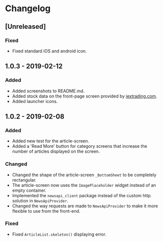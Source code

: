 # Changelog

## [Unreleased]

### Fixed
- Fixed standard iOS and android icon.

## 1.0.3 - 2019-02-12

### Added
- Added screenshots to README.md.
- Added stock data on the front-page screen provided by [iextrading.com](https://iextrading.com/developer).
- Added launcher icons.

## 1.0.2 - 2019-02-08

### Added
- Added new test for the article-screen.
- Added a 'Read More' button for category screens that increase the number of articles displayed on the screen.

### Changed
- Changed the shape of the article-screen `_BottomSheet` to be completely rectangular.
- The article-screen now uses the `ImagePlaceholder` widget instead of an empty container.
- Implemented the `newsapi_client` package instead of the custom http solution in `NewsApiProvider`.
- Changed the way requests are made to `NewsApiProvider` to make it more flexible to use from the front-end.

### Fixed
- Fixed `ArticleList.skeleton()` displaying error.
